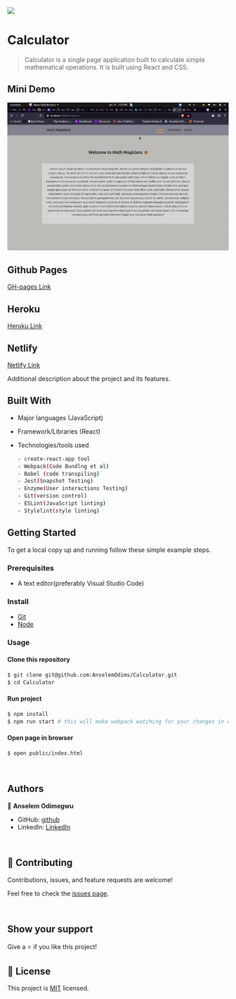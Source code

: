 ![](https://img.shields.io/badge/Calculator-red)

# Calculator

> Calculator is a single page application built to calculate simple mathematical operations. It is built using React and CSS.


## Mini Demo

![screenshot](./src/images/calc.gif)

## Github Pages

[GH-pages Link](https://anselemodims.github.io/Calculator/)

## Heroku

[Heroku Link](https://calm-refuge-56824.herokuapp.com/Calculator/)

## Netlify

[Netlify Link](https://kind-lichterman-1b8a5e.netlify.app/)


Additional description about the project and its features.

## Built With

- Major languages (JavaScript)
- Framework/Libraries (React)
- Technologies/tools used 
  
  ``` bash
  - create-react-app tool
  - Webpack(Code Bundlng et al)
  - Babel (code transpiling)
  - Jest(Snapshot Testing)
  - Enzyme(User interactions Testing)
  - Git(version control)
  - ESLint(JavaScript linting)
  - Stylelint(style linting)

  ```


## Getting Started

To get a local copy up and running follow these simple example steps.

### Prerequisites
 - A text editor(preferably Visual Studio Code)
### Install
  -  [Git](https://git-scm.com/downloads)
  -  [Node](https://nodejs.org/en/download/)
### Usage
#### Clone this repository

```bash
$ git clone git@github.com:AnselemOdims/Calculator.git
$ cd Calculator
```
#### Run project

```bash
$ npm install
$ npm run start # this will make webpack watching for your changes in code
```

#### Open page in browser
```bash
$ open public/index.html
```

  <br>

## Authors

👤 **Anselem Odimegwu**

- GitHub: [github](https://github.com/AnselemOdims)
- LinkedIn: [LinkedIn](https://www.linkedin.com/in/anselem-odimegwu/)

<br>

## 🤝 Contributing

Contributions, issues, and feature requests are welcome!

Feel free to check the [issues page](https://github.com/AnselemOdims/Calculator/issues).

<br>

## Show your support

Give a ⭐️ if you like this project!

## 📝 License

This project is [MIT](https://opensource.org/licenses/MIT) licensed.
